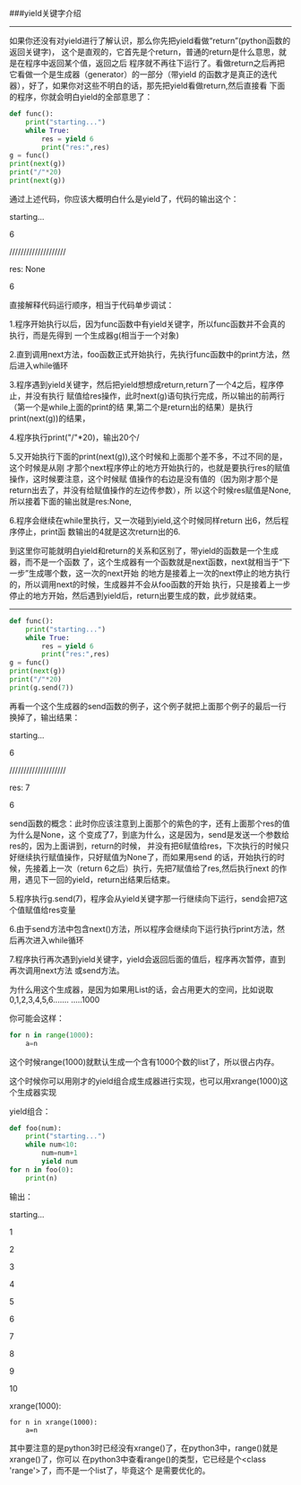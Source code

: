 ###yield关键字介绍
**************************************
如果你还没有对yield进行了解认识，那么你先把yield看做“return”(python函数的返回关键字)，
这个是直观的，它首先是个return，普通的return是什么意思，就是在程序中返回某个值，返回之后
程序就不再往下运行了。看做return之后再把它看做一个是生成器（generator）的一部分（带yield
的函数才是真正的迭代器），好了，如果你对这些不明白的话，那先把yield看做return,然后直接看
下面的程序，你就会明白yield的全部意思了：
```python
def func():
    print("starting...")
    while True:
        res = yield 6
        print("res:",res)
g = func()
print(next(g))
print("/"*20)
print(next(g))
```
通过上述代码，你应该大概明白什么是yield了，代码的输出这个：

starting...

6

////////////////////

res: None

6

直接解释代码运行顺序，相当于代码单步调试：

1.程序开始执行以后，因为func函数中有yield关键字，所以func函数并不会真的执行，而是先得到
一个生成器g(相当于一个对象)

2.直到调用next方法，foo函数正式开始执行，先执行func函数中的print方法，然后进入while循环

3.程序遇到yield关键字，然后把yield想想成return,return了一个4之后，程序停止，并没有执行
赋值给res操作，此时next(g)语句执行完成，所以输出的前两行（第一个是while上面的print的结
果,第二个是return出的结果）是执行print(next(g))的结果，

4.程序执行print("/"*20)，输出20个/

5.又开始执行下面的print(next(g)),这个时候和上面那个差不多，不过不同的是，这个时候是从刚
才那个next程序停止的地方开始执行的，也就是要执行res的赋值操作，这时候要注意，这个时候赋
值操作的右边是没有值的（因为刚才那个是return出去了，并没有给赋值操作的左边传参数），所
以这个时候res赋值是None,所以接着下面的输出就是res:None,

6.程序会继续在while里执行，又一次碰到yield,这个时候同样return 出6，然后程序停止，print函
数输出的4就是这次return出的6.

 
到这里你可能就明白yield和return的关系和区别了，带yield的函数是一个生成器，而不是一个函数
了，这个生成器有一个函数就是next函数，next就相当于“下一步”生成哪个数，这一次的next开始
的地方是接着上一次的next停止的地方执行的，所以调用next的时候，生成器并不会从foo函数的开始
执行，只是接着上一步停止的地方开始，然后遇到yield后，return出要生成的数，此步就结束。

****************************************************************************************************************************************
```python
def func():
    print("starting...")
    while True:
        res = yield 6
        print("res:",res)
g = func()
print(next(g))
print("/"*20)
print(g.send(7))
```

再看一个这个生成器的send函数的例子，这个例子就把上面那个例子的最后一行换掉了，输出结果：

starting...

6

////////////////////

res: 7

6

send函数的概念：此时你应该注意到上面那个的紫色的字，还有上面那个res的值为什么是None，这
个变成了7，到底为什么，这是因为，send是发送一个参数给res的，因为上面讲到，return的时候，
并没有把6赋值给res，下次执行的时候只好继续执行赋值操作，只好赋值为None了，而如果用send
的话，开始执行的时候，先接着上一次（return 6之后）执行，先把7赋值给了res,然后执行next
的作用，遇见下一回的yield，return出结果后结束。

 

5.程序执行g.send(7)，程序会从yield关键字那一行继续向下运行，send会把7这个值赋值给res变量

6.由于send方法中包含next()方法，所以程序会继续向下运行执行print方法，然后再次进入while循环

7.程序执行再次遇到yield关键字，yield会返回后面的值后，程序再次暂停，直到再次调用next方法
或send方法。

为什么用这个生成器，是因为如果用List的话，会占用更大的空间，比如说取0,1,2,3,4,5,6.......
.....1000

你可能会这样：
```python
for n in range(1000):
    a=n
```

这个时候range(1000)就默认生成一个含有1000个数的list了，所以很占内存。

这个时候你可以用刚才的yield组合成生成器进行实现，也可以用xrange(1000)这个生成器实现

yield组合：
```python
def foo(num):
    print("starting...")
    while num<10:
        num=num+1
        yield num
for n in foo(0):
    print(n)
```
输出：

starting...

1

2

3

4

5

6

7

8

9

10

xrange(1000):
```python2
for n in xrange(1000):
    a=n
```
 其中要注意的是python3时已经没有xrange()了，在python3中，range()就是xrange()了，你可以
 在python3中查看range()的类型，它已经是个<class 'range'>了，而不是一个list了，毕竟这个
 是需要优化的。
